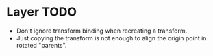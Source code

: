 # Layer TODO

* Don't ignore transform binding when recreating a transform.
* Just copying the transform is not enough to align the origin point in rotated "parents".
